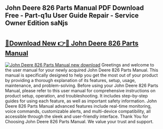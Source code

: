 ## John Deere 826 Parts Manual PDF Download Free - Part-q1u User Guide Repair - Service Owner Edition saNjs

# <h2><a href="http://bc92365.oget.top/?id=John+Deere+826+Parts+Manual">🔗Download New 👉🔴 John Deere 826 Parts Manual</a></h2>

[![John Deere 826 Parts Manual new download](https://i.imgur.com/5g1atiW.png)](http://bc92365.oget.top/?id=John+Deere+826+Parts+Manual)
Greetings and welcome to the user manual for your newly acquired John Deere 826 Parts Manual. This manual is specifically designed to help you get the most out of your product by providing a thorough explanation of its features, setup, usage, maintenance, and problem-solving. Before using your John Deere 826 Parts Manual, please refer to this user manual for comprehensive instructions on product setup, operation, and troubleshooting. It includes step-by-step guides for using each feature, as well as important safety information. John Deere 826 Parts Manual advanced features include real-time monitoring, voice commands, customizable alerts, and multi-device compatibility, all accessible through the sleek and user-friendly interface. Thank You for Choosing John Deere 826 Parts Manual. We value your trust and support.
